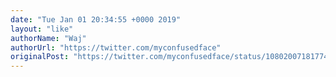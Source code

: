 ```yaml
---
date: "Tue Jan 01 20:34:55 +0000 2019"
layout: "like"
authorName: "Waj"
authorUrl: "https://twitter.com/myconfusedface"
originalPost: "https://twitter.com/myconfusedface/status/1080200718177439744"
---
```

